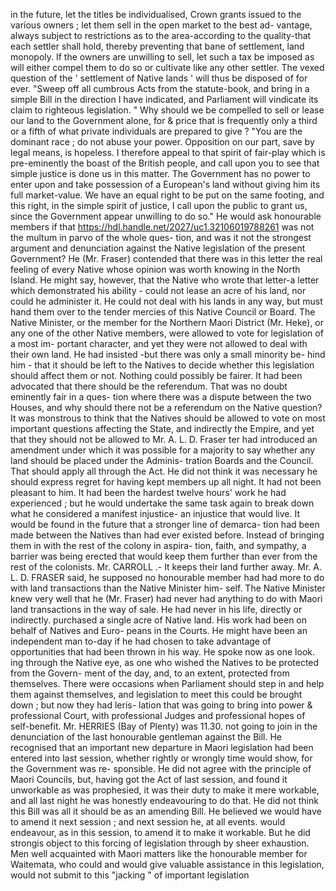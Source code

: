 in the future, let the titles be individualised, Crown grants issued to the various owners ; let them sell in the open market to the best ad- vantage, always subject to restrictions as to the area-according to the quality-that each settler shall hold, thereby preventing that bane of settlement, land monopoly. If the owners are unwilling to sell, let such a tax be imposed as will either compel them to do so or cultivate like any other settler. The vexed question of the ' settlement of Native lands ' will thus be disposed of for ever. "Sweep off all cumbrous Acts from the statute-book, and bring in a simple Bill in the direction I have indicated, and Parliament will vindicate its claim to righteous legislation. " Why should we be compelled to sell or lease our land to the Government alone, for & price that is frequently only a third or a fifth of what private individuals are prepared to give ? "You are the dominant race ; do not abuse your power. Opposition on our part, save by legal means, is hopeless. I therefore appeal to that spirit of fair-play which is pre-eminently the boast of the British people, and call upon you to see that simple justice is done us in this matter. The Government has no power to enter upon and take possession of a European's land without giving him its full market-value. We have an equal right to be put on the same footing, and this right, in the simple spirit of justice, I call upon the public to grant us, since the Government appear unwilling to do so." He would ask honourable members if that https://hdl.handle.net/2027/uc1.32106019788261 was not the multum in parvo of the whole ques- tion, and was it not the strongest argument and denunciation against the Native legislation of the present Government? He (Mr. Fraser) contended that there was in this letter the real feeling of every Native whose opinion was worth knowing in the North Island. He might say, however, that the Native who wrote that letter-a letter which demonstrated his ability - could not lease an acre of his land, nor could he administer it. He could not deal with his lands in any way, but must hand them over to the tender mercies of this Native Council or Board. The Native Minister, or the member for the Northern Maori District (Mr. Heke), or any one of the other Native members, were allowed to vote for legislation of a most im- portant character, and yet they were not allowed to deal with their own land. He had insisted -but there was only a small minority be- hind him - that it should be left to the Natives to decide whether this legislation should affect them or not. Nothing could possibly be fairer. It had been advocated that there should be the referendum. That was no doubt eminently fair in a ques- tion where there was a dispute between the two Houses, and why should there not be a referendum on the Native question? It was monstrous to think that the Natives should be allowed to vote on most important questions affecting the State, and indirectly the Empire, and yet that they should not be allowed to Mr. A. L. D. Fraser ter had introduced an amendment under which it was possible for a majority to say whether any land should be placed under the Adminis- tration Boards and the Council. That should apply all through the Act. He did not think it was necessary he should express regret for having kept members up all night. It had not been pleasant to him. It had been the hardest twelve hours' work he had experienced ; but he would undertake the same task again to break down what he considered a manifest injustice- an injustice that would live. It would be found in the future that a stronger line of demarca- tion had been made between the Natives than had ever existed before. Instead of bringing them in with the rest of the colony in aspira- tion, faith, and sympathy, a barrier was being erected that would keep them further than ever from the rest of the colonists. Mr. CARROLL .- It keeps their land further away. Mr. A. L. D. FRASER said, he supposed no honourable member had had more to do with land transactions than the Native Minister him- self. The Native Minister knew very well that he (Mr. Fraser) had never had anything to do with Maori land transactions in the way of sale. He had never in his life, directly or indirectly. purchased a single acre of Native land. His work had been on behalf of Natives and Euro- peans in the Courts. He might have been an independent man to-day if he had chosen to take advantage of opportunities that had been thrown in his way. He spoke now as one look. ing through the Native eye, as one who wished the Natives to be protected from the Govern- ment of the day, and, to an extent, protected from themselves. There were occasions when Parliament should step in and help them against themselves, and legislation to meet this could be brought down ; but now they had leris- lation that was going to bring into power & professional Court, with professional Judges and professional hopes of self-benefit. Mr. HERRIES (Bay of Plenty) was 11.30. not going to join in the denunciation of the last honourable gentleman against the Bill. He recognised that an important new departure in Maori legislation had been entered into last session, whether rightly or wrongly time would show, for the Government was re- sponsible. He did not agree with the principle of Maori Councils, but, having got the Act of last session, and found it unworkable as was prophesied, it was their duty to make it mere workable, and all last night he was honestly endeavouring to do that. He did not think this Bill was all it should be as an amending Bill. He believed we would have to amend it next session ; and next session he, at all events. would endeavour, as in this session, to amend it to make it workable. But he did strongis object to this forcing of legislation through by sheer exhaustion. Men well acquainted with Maori matters like the honourable member for Waitemata, who could and would give valuable assistance in this legislation, would not submit to this "jacking " of important legislation 